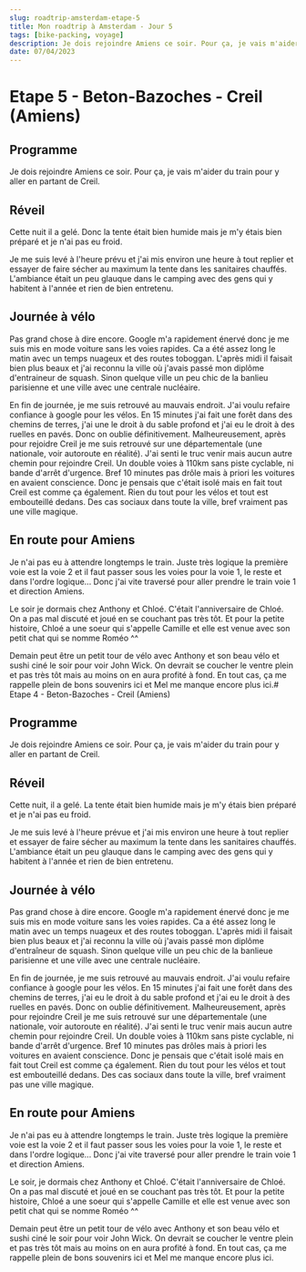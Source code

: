 ```yaml
---
slug: roadtrip-amsterdam-etape-5
title: Mon roadtrip à Amsterdam - Jour 5
tags: [bike-packing, voyage]
description: Je dois rejoindre Amiens ce soir. Pour ça, je vais m'aider du train pour y aller en partant de Creil.
date: 07/04/2023
---
```


# Etape 5 - Beton-Bazoches - Creil (Amiens)

## Programme

Je dois rejoindre Amiens ce soir. Pour ça, je vais m'aider du train pour y aller en partant de Creil.

## Réveil

Cette nuit il a gelé. Donc la tente était bien humide mais je m'y étais bien préparé et je n'ai pas eu froid.

Je me suis levé à l'heure prévu et j'ai mis environ une heure à tout replier et essayer de faire sécher au maximum la tente dans les sanitaires chauffés. L'ambiance était un peu glauque dans le camping avec des gens qui y habitent à l'année et rien de bien entretenu.

## Journée à vélo

Pas grand chose à dire encore. Google m'a rapidement énervé donc je me suis mis en mode voiture sans les voies rapides. Ca a été assez long le matin avec un temps nuageux et des routes toboggan. L'après midi il faisait bien plus beaux et j'ai reconnu la ville où j'avais passé mon diplôme d'entraineur de squash. Sinon quelque ville un peu chic de la banlieu parisienne et une ville avec une centrale nucléaire.

En fin de journée, je me suis retrouvé au mauvais endroit. J'ai voulu refaire confiance à google pour les vélos. En 15 minutes j'ai fait une forêt dans des chemins de terres, j'ai une le droit à du sable profond et j'ai eu le droit à des ruelles en pavés. Donc on oublie définitivement. Malheureusement, après pour rejoidre Creil je me suis retrouvé sur une départementale (une nationale, voir autoroute en réalité). J'ai senti le truc venir mais aucun autre chemin pour rejoindre Creil. Un double voies à 110km sans piste cyclable, ni bande d'arrêt d'urgence. Bref 10 minutes pas drôle mais à priori les voitures en avaient conscience. Donc je pensais que c'était isolé mais en fait tout Creil est comme ça également. Rien du tout pour les vélos et tout est embouteillé dedans. Des cas sociaux dans toute la ville, bref vraiment pas une ville magique.

## En route pour Amiens

Je n'ai pas eu à attendre longtemps le train. Juste très logique la première voie est la voie 2 et il faut passer sous les voies pour la voie 1, le reste et dans l'ordre logique... Donc j'ai vite traversé pour aller prendre le train voie 1 et direction Amiens.

Le soir je dormais chez Anthony et Chloé. C'était l'anniversaire de Chloé. On a pas mal discuté et joué en se couchant pas très tôt. Et pour la petite histoire, Chloé a une soeur qui s'appelle Camille et elle est venue avec son petit chat qui se nomme Roméo ^^

Demain peut être un petit tour de vélo avec Anthony et son beau vélo et sushi ciné le soir pour voir John Wick. On devrait se coucher le ventre plein et pas très tôt mais au moins on en aura profité à fond. En tout cas, ça me rappelle plein de bons souvenirs ici et Mel me manque encore plus ici.# Etape 4 - Beton-Bazoches - Creil (Amiens)

## Programme

Je dois rejoindre Amiens ce soir. Pour ça, je vais m'aider du train pour y aller en partant de Creil.

## Réveil

Cette nuit, il a gelé. La tente était bien humide mais je m'y étais bien préparé et je n'ai pas eu froid.

Je me suis levé à l'heure prévue et j'ai mis environ une heure à tout replier et essayer de faire sécher au maximum la tente dans les sanitaires chauffés. L'ambiance était un peu glauque dans le camping avec des gens qui y habitent à l'année et rien de bien entretenu.

## Journée à vélo

Pas grand chose à dire encore. Google m'a rapidement énervé donc je me suis mis en mode voiture sans les voies rapides. Ca a été assez long le matin avec un temps nuageux et des routes toboggan. L'après midi il faisait bien plus beaux et j'ai reconnu la ville où j'avais passé mon diplôme d'entraîneur de squash. Sinon quelque ville un peu chic de la banlieue parisienne et une ville avec une centrale nucléaire.

En fin de journée, je me suis retrouvé au mauvais endroit. J'ai voulu refaire confiance à google pour les vélos. En 15 minutes j'ai fait une forêt dans des chemins de terres, j'ai eu le droit à du sable profond et j'ai eu le droit à des ruelles en pavés. Donc on oublie définitivement. Malheureusement, après pour rejoindre Creil je me suis retrouvé sur une départementale (une nationale, voir autoroute en réalité). J'ai senti le truc venir mais aucun autre chemin pour rejoindre Creil. Un double voies à 110km sans piste cyclable, ni bande d'arrêt d'urgence. Bref 10 minutes pas drôles mais à priori les voitures en avaient conscience. Donc je pensais que c'était isolé mais en fait tout Creil est comme ça également. Rien du tout pour les vélos et tout est embouteillé dedans. Des cas sociaux dans toute la ville, bref vraiment pas une ville magique.

## En route pour Amiens

Je n'ai pas eu à attendre longtemps le train. Juste très logique la première voie est la voie 2 et il faut passer sous les voies pour la voie 1, le reste et dans l'ordre logique... Donc j'ai vite traversé pour aller prendre le train voie 1 et direction Amiens.

Le soir, je dormais chez Anthony et Chloé. C'était l'anniversaire de Chloé. On a pas mal discuté et joué en se couchant pas très tôt. Et pour la petite histoire, Chloé a une soeur qui s'appelle Camille et elle est venue avec son petit chat qui se nomme Roméo ^^

Demain peut être un petit tour de vélo avec Anthony et son beau vélo et sushi ciné le soir pour voir John Wick. On devrait se coucher le ventre plein et pas très tôt mais au moins on en aura profité à fond. En tout cas, ça me rappelle plein de bons souvenirs ici et Mel me manque encore plus ici.